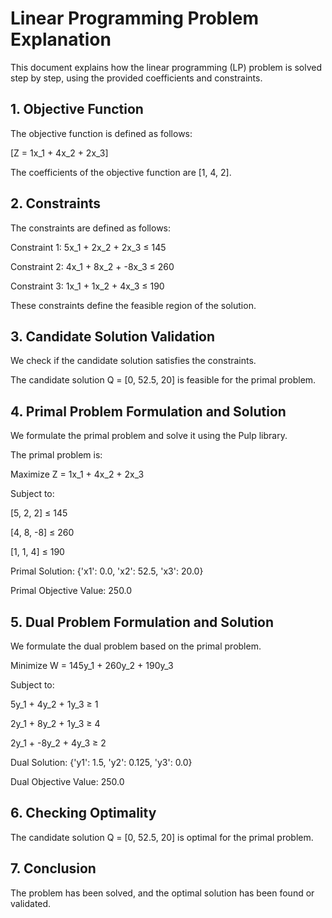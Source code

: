 # Linear Programming Problem Explanation
This document explains how the linear programming (LP) problem is solved step by step, using the provided coefficients and constraints.

## 1. Objective Function
The objective function is defined as follows:

\[Z = 1x_1 + 4x_2 + 2x_3\]

The coefficients of the objective function are [1, 4, 2].

## 2. Constraints
The constraints are defined as follows:

Constraint 1: 5x_1 + 2x_2 + 2x_3 ≤ 145

Constraint 2: 4x_1 + 8x_2 + -8x_3 ≤ 260

Constraint 3: 1x_1 + 1x_2 + 4x_3 ≤ 190


These constraints define the feasible region of the solution.

## 3. Candidate Solution Validation
We check if the candidate solution satisfies the constraints.

The candidate solution Q = [0, 52.5, 20] is feasible for the primal problem.

## 4. Primal Problem Formulation and Solution
We formulate the primal problem and solve it using the Pulp library.

The primal problem is:

Maximize Z = 1x_1 + 4x_2 + 2x_3

Subject to:

[5, 2, 2] ≤ 145

[4, 8, -8] ≤ 260

[1, 1, 4] ≤ 190


Primal Solution: {'x1': 0.0, 'x2': 52.5, 'x3': 20.0}

Primal Objective Value: 250.0
## 5. Dual Problem Formulation and Solution
We formulate the dual problem based on the primal problem.

Minimize W = 145y_1 + 260y_2 + 190y_3

Subject to:

5y_1 + 4y_2 + 1y_3 ≥ 1

2y_1 + 8y_2 + 1y_3 ≥ 4

2y_1 + -8y_2 + 4y_3 ≥ 2


Dual Solution: {'y1': 1.5, 'y2': 0.125, 'y3': 0.0}

Dual Objective Value: 250.0
## 6. Checking Optimality
The candidate solution Q = [0, 52.5, 20] is optimal for the primal problem.

## 7. Conclusion
The problem has been solved, and the optimal solution has been found or validated.
